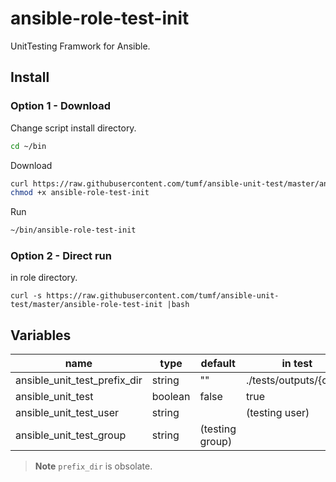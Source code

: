 ansible-role-test-init
======================

UnitTesting Framwork for Ansible.

## Install

### Option 1 - Download

Change script install directory.

```bash
cd ~/bin
```

Download

```bash
curl https://raw.githubusercontent.com/tumf/ansible-unit-test/master/ansible-role-test-init > ansible-role-test-init
chmod +x ansible-role-test-init
```

Run

```bash
~/bin/ansible-role-test-init
```

### Option 2 - Direct run

in role directory.

```
curl -s https://raw.githubusercontent.com/tumf/ansible-unit-test/master/ansible-role-test-init |bash
```

## Variables

|name|type|default|in test
|----|----|-------|-------
|ansible_unit_test_prefix_dir|string|""|./tests/outputs/{case}
|ansible_unit_test|boolean|false|true
|ansible_unit_test_user|string||(testing user)
|ansible_unit_test_group|string|(testing group)

> **Note**
> `prefix_dir` is obsolate.

```
